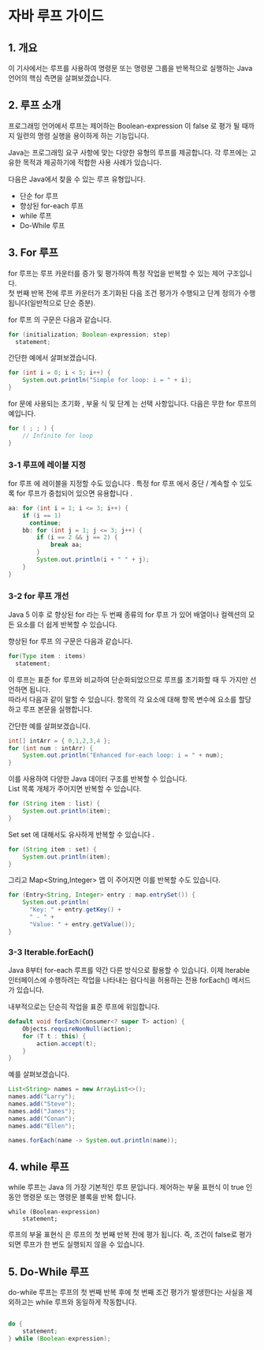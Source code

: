 # 자바 루프 가이드

## 1. 개요
이 기사에서는 루프를 사용하여 명령문 또는 명령문 그룹을 반복적으로 실행하는 Java 언어의 핵심 측면을 살펴보겠습니다.

## 2. 루프 소개

프로그래밍 언어에서 루프는 제어하는 Boolean-expression 이 false 로 평가 될 때까지 일련의 명령 실행을 용이하게 하는 기능입니다.

Java는 프로그래밍 요구 사항에 맞는 다양한 유형의 루프를 제공합니다. 
각 루프에는 고유한 목적과 제공하기에 적합한 사용 사례가 있습니다.

다음은 Java에서 찾을 수 있는 루프 유형입니다.

- 단순 for 루프
- 향상된 for-each 루프
- while 루프
- Do-While 루프

## 3. For 루프
for 루프는 루프 카운터를 증가 및 평가하여 특정 작업을 반복할 수 있는 제어 구조입니다.   
첫 번째 반복 전에 루프 카운터가 초기화된 다음 조건 평가가 수행되고 단계 정의가 수행됩니다(일반적으로 단순 증분).   

for 루프 의 구문은 다음과 같습니다.

```java
for (initialization; Boolean-expression; step) 
  statement;
```

간단한 예에서 살펴보겠습니다.   

```java
for (int i = 0; i < 5; i++) {
    System.out.println("Simple for loop: i = " + i);
}
```

for 문에 사용되는 초기화 , 부울 식 및 단계 는 선택 사항입니다. 다음은 무한 for 루프의 예입니다.

```java
for ( ; ; ) {
    // Infinite for loop
}
```

### 3-1 루프에 레이블 지정

for 루프 에 레이블을 지정할 수도 있습니다 . 특정 for 루프 에서 중단 / 계속할 수 있도록 for 루프가 중첩되어 있으면 유용합니다 .

```java
aa: for (int i = 1; i <= 3; i++) {
    if (i == 1)
      continue;
    bb: for (int j = 1; j <= 3; j++) {
        if (i == 2 && j == 2) {
            break aa;
        }
        System.out.println(i + " " + j);
    }
}

```

### 3-2 for 루프 개선
Java 5 이후 로 향상된 for 라는 두 번째 종류의 for 루프 가 있어 배열이나 컬렉션의 모든 요소를 더 쉽게 반복할 수 있습니다.

향상된 for 루프 의 구문은 다음과 같습니다.
```java
for(Type item : items)
  statement;
```
이 루프는 표준 for 루프와 비교하여 단순화되었으므로 루프를 초기화할 때 두 가지만 선언하면 됩니다.   
따라서 다음과 같이 말할 수 있습니다. 항목의 각 요소에 대해 항목 변수에 요소를 할당하고 루프 본문을 실행합니다.   

간단한 예를 살펴보겠습니다.

```java
int[] intArr = { 0,1,2,3,4 }; 
for (int num : intArr) {
    System.out.println("Enhanced for-each loop: i = " + num);
}
```

이를 사용하여 다양한 Java 데이터 구조를 반복할 수 있습니다.   
List<String> 목록 개체가 주어지면 반복할 수 있습니다.
```java
for (String item : list) {
    System.out.println(item);
}
```

Set<String> set 에 대해서도 유사하게 반복할 수 있습니다 .
```java
for (String item : set) {
    System.out.println(item);
}
```

그리고 Map<String,Integer> 맵 이 주어지면 이를 반복할 수도 있습니다.
```java
for (Entry<String, Integer> entry : map.entrySet()) {
    System.out.println(
      "Key: " + entry.getKey() + 
      " - " + 
      "Value: " + entry.getValue());
}
```

### 3-3 Iterable.forEach()
Java 8부터 for-each 루프를 약간 다른 방식으로 활용할 수 있습니다. 
이제 Iterable 인터페이스에 수행하려는 작업을 나타내는 람다식을 허용하는 전용 forEach() 메서드가 있습니다.

내부적으로는 단순히 작업을 표준 루프에 위임합니다.

```java
default void forEach(Consumer<? super T> action) {
    Objects.requireNonNull(action);
    for (T t : this) {
        action.accept(t);
    }
}
```

예를 살펴보겠습니다.

```java
List<String> names = new ArrayList<>();
names.add("Larry");
names.add("Steve");
names.add("James");
names.add("Conan");
names.add("Ellen");

names.forEach(name -> System.out.println(name));
```

## 4. while 루프
while 루프는 Java 의 가장 기본적인 루프 문입니다. 제어하는 부울 표현식 이 true 인 동안 명령문 또는 명령문 블록을 반복 합니다.

```
while (Boolean-expression) 
    statement;
```

루프의 부울 표현식 은 루프의 첫 번째 반복 전에 평가 됩니다. 즉, 조건이 false로 평가되면 루프가 한 번도 실행되지 않을 수 있습니다.

## 5. Do-While 루프
do-while 루프는 루프의 첫 번째 반복 후에 첫 번째 조건 평가가 발생한다는 사실을 제외하고는 while 루프와 동일하게 작동합니다.

```java

do {
    statement;
} while (Boolean-expression);

```